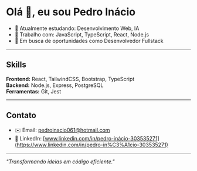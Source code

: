 # Olá 👋, eu sou Pedro Inácio

- 🌱 Atualmente estudando: Desenvolvimento Web, IA  
- 💼 Trabalho com: JavaScript, TypeScript, React, Node.js  
- 🚀 Em busca de oportunidades como Desenvolvedor Fullstack  

---

## Skills
**Frontend:** React, TailwindCSS, Bootstrap, TypeScript  
**Backend:** Node.js, Express, PostgreSQL  
**Ferramentas:** Git, Jest  

---

## Contato
- ✉️ Email: pedroinacio061@hotmail.com  
- 💼 LinkedIn: [www.linkedin.com/in/pedro-inácio-303535271](https://www.linkedin.com/in/pedro-in%C3%A1cio-303535271)  

---

_"Transformando ideias em código eficiente."_
